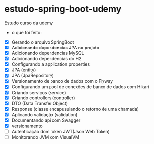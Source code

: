 # estudo-spring-boot-udemy

Estudo curso da udemy 
- o que foi feito:

- [x] Gerando o arquivo SpringBoot
- [x] Adicionando dependencias JPA no projeto
- [x] Adicionando dependencias MySQL
- [x] Adicionando dependencias do H2 
- [x] Configurando a application.properties
- [x] JPA (entity)
- [x] JPA (JpaRepository)
- [x] Versionamento de banco de dados com o Flyway
- [x] Configurando um pool de conexões de banco de dados com Hikari
- [x] Criando serviços (service)
- [x] Criando controllers (controller)
- [x] DTO (Data Transfer Object)
- [x] Response (classe encapusulando o retorno de uma chamada)
- [x] Aplicando validação (validation)
- [x] Documentando api com Swagger
- [x] versionamento
- [ ] Autenticação dom token JWT(Json Web Token)
- [ ] Monitorando JVM com VisualVM
